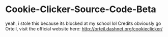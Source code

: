 # Cookie-Clicker-Source-Code-Beta
yeah, i stole this because its blocked at my school lol 
Credits obviously go Orteil, visit the official website here: http://orteil.dashnet.org/cookieclicker/
